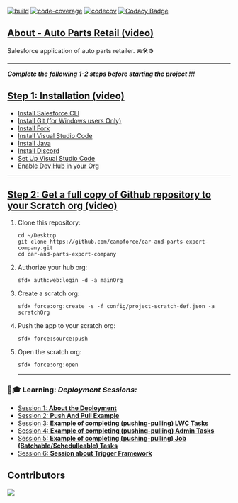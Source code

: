 [![build](https://github.com/campforce/auto-parts-retail/actions/workflows/build.yml/badge.svg)](https://github.com/campforce/auto-parts-retail/actions/workflows/build.yml)
[![code-coverage](https://github.com/campforce/auto-parts-retail/actions/workflows/code-coverage.yml/badge.svg)](https://github.com/campforce/auto-parts-retail/actions/workflows/code-coverage.yml)
[![codecov](https://codecov.io/gh/campforce/auto-parts-retail/branch/main/graph/badge.svg?token=PGE9F3Z0NB)](https://codecov.io/gh/campforce/auto-parts-retail)
[![Codacy Badge](https://app.codacy.com/project/badge/Grade/6c7b346f469b4d7295173d058266558f)](https://www.codacy.com/gh/campforce/auto-parts-retail/dashboard?utm_source=github.com&amp;utm_medium=referral&amp;utm_content=campforce/auto-parts-retail&amp;utm_campaign=Badge_Grade)

## [**About** - Auto Parts Retail (video)](https://us06web.zoom.us/rec/share/BVNv9FOqr8FPo0zk51Rmqrk1SMFSUm7v3agbfAoJAsx07MF5RI6acHwQslo1v3K8.i9a6hM3rj4qhRj4g/)
Salesforce application of auto parts retailer. 🚘🛠⚙️
***
***Complete the following 1-2 steps before starting the project !!!***
## [Step 1: Installation (video)](https://zoom.us/rec/play/QF_dKsdnsIKPvAT98guYYZG_pporRnW2dGHeByTk6v03yYie46fydZT_17XIYB7_7PApm-IdBL5VM1ky.dVw2THyU1SM91WkK?autoplay=true&startTime=1689355391000/)


- [Install Salesforce CLI](https://developer.salesforce.com/tools/sfdxcli)
- [Install Git (for Windows users Only)](https://git-scm.com/downloads)
- [Install Fork](https://git-fork.com/)
- [Install Visual Studio Code](https://code.visualstudio.com/download)
- [Install Java](https://www.java.com/en/download/)
- [Install Discord](https://discord.com/download/)
- [Set Up Visual Studio Code](https://trailhead.salesforce.com/content/learn/projects/quick-start-lightning-web-components/set-up-visual-studio-code)
- [Enable Dev Hub in your Org](https://www.youtube.com/watch?v=Y1pZ9sFcILo)
---

## [Step 2: Get a full copy of Github repository to your Scratch org (video)](https://zoom.us/rec/play/uUp8Ddv0bA2pQaljXtzsqlIYmdcQuy_m7ynL05F9Ioc8J7ASYkb4zBqibSzgun3UnePfHKXm-orgdS8O.1IAH2SFTVGFVgwNJ?autoplay=true&startTime=1689413199000/)

1. Clone this repository:

    ```
    cd ~/Desktop
    git clone https://github.com/campforce/car-and-parts-export-company.git
    cd car-and-parts-export-company
    ```

1. Authorize your hub org:

    ```
    sfdx auth:web:login -d -a mainOrg
    ```

1. Create a scratch org:

    ```
    sfdx force:org:create -s -f config/project-scratch-def.json -a scratchOrg
    ```

1. Push the app to your scratch org:

    ```
    sfdx force:source:push
    ```
1. Open the scratch org:

    ```
    sfdx force:org:open
    ```


   ---
   
    
### 🙋🎓 **Learning:** _Deployment Sessions:_
- [Session 1: **About the Deployment**](https://us06web.zoom.us/rec/play/u_DIN7ViLfp1Ho04hO3rsoWrO3Zc5OMxbuc7DvVlOtpD-L2y_HuSXyuNAqXjt0NvoTlXyJ8puy1RnKyL.2iziL_u8EeLV3mMI?autoplay=true/)
- [Session 2: **Push And Pull Example**](https://us06web.zoom.us/rec/play/6E1RzluXIzeyId7MdSNMB_5vjwigUjY_m6fmqUsocbMe9lsZDm15YKIbhN8hRK1Sp2fnBsRJ_DJKKrrN.i6-Wcrj7qJLGnOs-?canPlayFromShare=true&from=my_recording&continueMode=true&componentName=rec-play&originRequestUrl=https%3A%2F%2Fus06web.zoom.us%2Frec%2Fshare%2FbD78fzyNIqPl1p3D5EOOJmkkrcL60TPaA6g40M2xIk6XdJwgZJAma4eo51xY3QPI.pPDV16mRo9QrwX-S/)
- [Session 3: **Example of completing (pushing-pulling) LWC Tasks**](https://us06web.zoom.us/rec/play/2yKb8ZLc8no7x7XnNjVEc013g1-whIswAy4yKN5oYZtb3-k8lx0tbOUSJcfWXOgwr-4b2SEvbnV9kvOi.YrBU_AuHTTFw0AXq?autoplay=true&startTime=1689429913000)
- [Session 4: **Example of completing (pushing-pulling) Admin Tasks**](https://zoom.us/rec/play/M-S7M0_vvEgRluV67OQVjsbM8b4cclK_Ju1bot5qh7pCRRUUaTCQ4Ei9gt9s-RUmObTm9cy2nxX__tg.I_T4xA-RRMVPGoEf?autoplay=true&startTime=1689492046000)
- [Session 5: **Example of completing (pushing-pulling) Job (Batchable/Schedulleable) Tasks**](https://zoom.us/rec/play/0Q6iQmxUNRVFfy1dWQ5aoL08z5l5M68GF2G2-iRNxC2Pme_ZZ4MYneJgDWSDRxtoe_8T-Qz8-YLIwNF3.y9mDmrDVXeemYcsZ?autoplay=true&startTime=1689501084000)
- [Session 6: **Session about Trigger Framework**](https://www.getforce.dev/courses/take/developer/lessons/45262207-video-lesson-2023-03-29)



 
    
## Contributors
<a href = "https://github.com/campforce/car-and-parts-export-company/graphs/contributors">
  <img src = "https://contrib.rocks/image?repo=campforce/car-and-parts-export-company"/>
</a>


